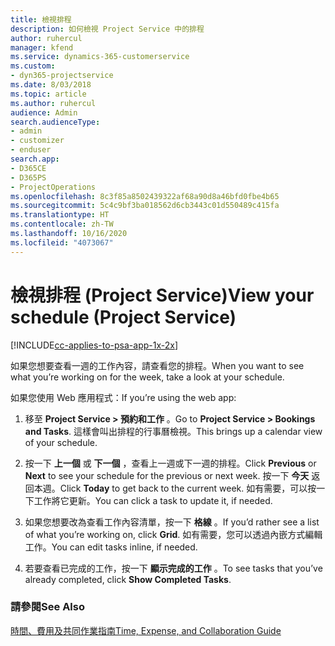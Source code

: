 ```yaml
---
title: 檢視排程
description: 如何檢視 Project Service 中的排程
author: ruhercul
manager: kfend
ms.service: dynamics-365-customerservice
ms.custom:
- dyn365-projectservice
ms.date: 8/03/2018
ms.topic: article
ms.author: ruhercul
audience: Admin
search.audienceType:
- admin
- customizer
- enduser
search.app:
- D365CE
- D365PS
- ProjectOperations
ms.openlocfilehash: 8c3f85a8502439322af68a90d8a46bfd0fbe4b65
ms.sourcegitcommit: 5c4c9bf3ba018562d6cb3443c01d550489c415fa
ms.translationtype: HT
ms.contentlocale: zh-TW
ms.lasthandoff: 10/16/2020
ms.locfileid: "4073067"
---
```

# <a name="view-your-schedule-project-service"></a><span data-ttu-id="0464d-103">檢視排程 (Project Service)</span><span class="sxs-lookup"><span data-stu-id="0464d-103">View your schedule (Project Service)</span></span>

[!INCLUDE[cc-applies-to-psa-app-1x-2x](../includes/cc-applies-to-psa-app-1x-2x.md)]

<span data-ttu-id="0464d-104">如果您想要查看一週的工作內容，請查看您的排程。</span><span class="sxs-lookup"><span data-stu-id="0464d-104">When you want to see what you’re working on for the week, take a look at your schedule.</span></span>  
  
 <span data-ttu-id="0464d-105">如果您使用 Web 應用程式：</span><span class="sxs-lookup"><span data-stu-id="0464d-105">If you’re using the web app:</span></span>  
  
1.  <span data-ttu-id="0464d-106">移至 **Project Service > 預約和工作** 。</span><span class="sxs-lookup"><span data-stu-id="0464d-106">Go to **Project Service > Bookings and Tasks**.</span></span> <span data-ttu-id="0464d-107">這樣會叫出排程的行事曆檢視。</span><span class="sxs-lookup"><span data-stu-id="0464d-107">This brings up a calendar view of your schedule.</span></span>  
  
2.  <span data-ttu-id="0464d-108">按一下 **上一個** 或 **下一個** ，查看上一週或下一週的排程。</span><span class="sxs-lookup"><span data-stu-id="0464d-108">Click **Previous** or **Next** to see your schedule for the previous or next week.</span></span> <span data-ttu-id="0464d-109">按一下 **今天** 返回本週。</span><span class="sxs-lookup"><span data-stu-id="0464d-109">Click **Today** to get back to the current week.</span></span> <span data-ttu-id="0464d-110">如有需要，可以按一下工作將它更新。</span><span class="sxs-lookup"><span data-stu-id="0464d-110">You can click a task to update it, if needed.</span></span>  
  
3.  <span data-ttu-id="0464d-111">如果您想要改為查看工作內容清單，按一下 **格線** 。</span><span class="sxs-lookup"><span data-stu-id="0464d-111">If you’d rather see a list of what you’re working on, click **Grid**.</span></span> <span data-ttu-id="0464d-112">如有需要，您可以透過內嵌方式編輯工作。</span><span class="sxs-lookup"><span data-stu-id="0464d-112">You can edit tasks inline, if needed.</span></span>  
  
4.  <span data-ttu-id="0464d-113">若要查看已完成的工作，按一下 **顯示完成的工作** 。</span><span class="sxs-lookup"><span data-stu-id="0464d-113">To see tasks that you’ve already completed, click **Show Completed Tasks**.</span></span>  
  
### <a name="see-also"></a><span data-ttu-id="0464d-114">請參閱</span><span class="sxs-lookup"><span data-stu-id="0464d-114">See Also</span></span>  
 [<span data-ttu-id="0464d-115">時間、費用及共同作業指南</span><span class="sxs-lookup"><span data-stu-id="0464d-115">Time, Expense, and Collaboration Guide</span></span>](../psa/time-expense-collaboration-guide.md)
